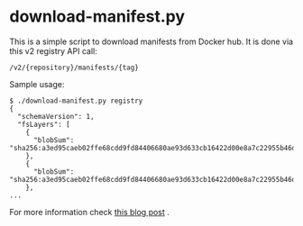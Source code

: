 # download-manifest.py

This is a simple script to download manifests from Docker hub. It is done via this v2 registry API call:

```
/v2/{repository}/manifests/{tag}
```

Sample usage:

```
$ ./download-manifest.py registry
{
  "schemaVersion": 1,
  "fsLayers": [
    {
      "blobSum": "sha256:a3ed95caeb02ffe68cdd9fd84406680ae93d633cb16422d00e8a7c22955b46d4"
    },
    {
      "blobSum": "sha256:a3ed95caeb02ffe68cdd9fd84406680ae93d633cb16422d00e8a7c22955b46d4"
    },
...
```

For more information check [this blog post](http://blog.tomecek.net/post/download-manifests-from-docker-hub/)
.
